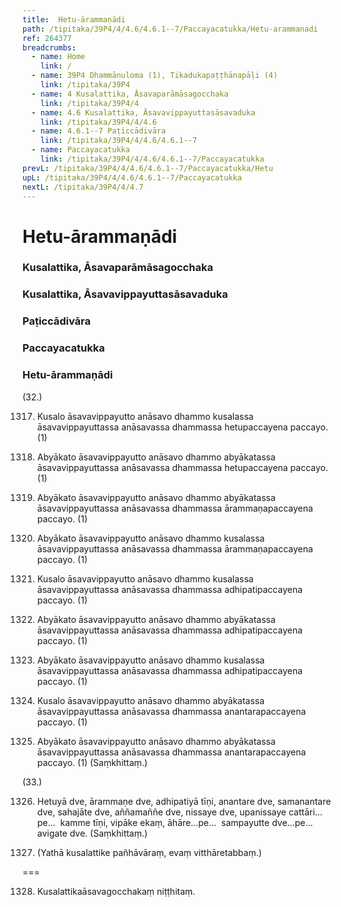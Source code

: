 ```yaml
---
title:  Hetu-ārammaṇādi
path: /tipitaka/39P4/4/4.6/4.6.1--7/Paccayacatukka/Hetu-arammanadi
ref: 264377
breadcrumbs:
  - name: Home
    link: /
  - name: 39P4 Dhammānuloma (1), Tikadukapaṭṭhānapāḷi (4)
    link: /tipitaka/39P4
  - name: 4 Kusalattika, Āsavaparāmāsagocchaka
    link: /tipitaka/39P4/4
  - name: 4.6 Kusalattika, Āsavavippayuttasāsavaduka
    link: /tipitaka/39P4/4/4.6
  - name: 4.6.1--7 Paṭiccādivāra
    link: /tipitaka/39P4/4/4.6/4.6.1--7
  - name: Paccayacatukka
    link: /tipitaka/39P4/4/4.6/4.6.1--7/Paccayacatukka
prevL: /tipitaka/39P4/4/4.6/4.6.1--7/Paccayacatukka/Hetu
upL: /tipitaka/39P4/4/4.6/4.6.1--7/Paccayacatukka
nextL: /tipitaka/39P4/4/4.7
---
```


# Hetu-ārammaṇādi

### Kusalattika, Āsavaparāmāsagocchaka

### Kusalattika, Āsavavippayuttasāsavaduka

### Paṭiccādivāra

### Paccayacatukka

### Hetu-ārammaṇādi

(32.)

1317. Kusalo āsavavippayutto anāsavo dhammo kusalassa āsavavippayuttassa anāsavassa dhammassa hetupaccayena paccayo. (1)

1318. Abyākato āsavavippayutto anāsavo dhammo abyākatassa āsavavippayuttassa anāsavassa dhammassa hetupaccayena paccayo. (1)

1319. Abyākato āsavavippayutto anāsavo dhammo abyākatassa āsavavippayuttassa anāsavassa dhammassa ārammaṇapaccayena paccayo. (1)

1320. Abyākato āsavavippayutto anāsavo dhammo kusalassa āsavavippayuttassa anāsavassa dhammassa ārammaṇapaccayena paccayo. (1)

1321. Kusalo āsavavippayutto anāsavo dhammo kusalassa āsavavippayuttassa anāsavassa dhammassa adhipatipaccayena paccayo. (1)

1322. Abyākato āsavavippayutto anāsavo dhammo abyākatassa āsavavippayuttassa anāsavassa dhammassa adhipatipaccayena paccayo. (1)

1323. Abyākato āsavavippayutto anāsavo dhammo kusalassa āsavavippayuttassa anāsavassa dhammassa adhipatipaccayena paccayo. (1)

1324. Kusalo āsavavippayutto anāsavo dhammo abyākatassa āsavavippayuttassa anāsavassa dhammassa anantarapaccayena paccayo. (1)

1325. Abyākato āsavavippayutto anāsavo dhammo abyākatassa āsavavippayuttassa anāsavassa dhammassa anantarapaccayena paccayo. (1) (Saṃkhittaṃ.)

(33.)

1326. Hetuyā dve, ārammaṇe dve, adhipatiyā tīṇi, anantare dve, samanantare dve, sahajāte dve, aññamaññe dve, nissaye dve, upanissaye cattāri…pe…  kamme tīṇi, vipāke ekaṃ, āhāre…pe…  sampayutte dve…pe…  avigate dve. (Saṃkhittaṃ.)

1327. (Yathā kusalattike pañhāvāraṃ, evaṃ vitthāretabbaṃ.)

===

1328. Kusalattikaāsavagocchakaṃ niṭṭhitaṃ.




